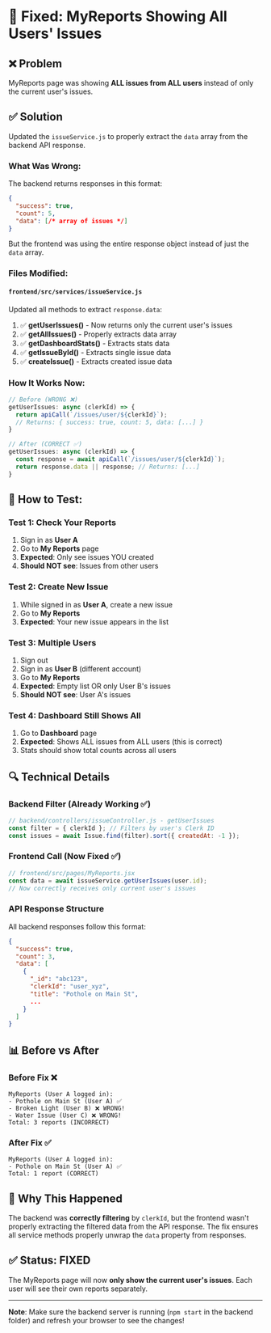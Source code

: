 # 🔧 Fixed: MyReports Showing All Users' Issues

## ❌ Problem
MyReports page was showing **ALL issues from ALL users** instead of only the current user's issues.

## ✅ Solution
Updated the `issueService.js` to properly extract the `data` array from the backend API response.

### What Was Wrong:
The backend returns responses in this format:
```json
{
  "success": true,
  "count": 5,
  "data": [/* array of issues */]
}
```

But the frontend was using the entire response object instead of just the `data` array.

### Files Modified:

#### `frontend/src/services/issueService.js`
Updated all methods to extract `response.data`:

1. ✅ **getUserIssues()** - Now returns only the current user's issues
2. ✅ **getAllIssues()** - Properly extracts data array
3. ✅ **getDashboardStats()** - Extracts stats data
4. ✅ **getIssueById()** - Extracts single issue data
5. ✅ **createIssue()** - Extracts created issue data

### How It Works Now:

```javascript
// Before (WRONG ❌)
getUserIssues: async (clerkId) => {
  return apiCall(`/issues/user/${clerkId}`);
  // Returns: { success: true, count: 5, data: [...] }
}

// After (CORRECT ✅)
getUserIssues: async (clerkId) => {
  const response = await apiCall(`/issues/user/${clerkId}`);
  return response.data || response; // Returns: [...]
}
```

## 🧪 How to Test:

### Test 1: Check Your Reports
1. Sign in as **User A**
2. Go to **My Reports** page
3. **Expected**: Only see issues YOU created
4. **Should NOT see**: Issues from other users

### Test 2: Create New Issue
1. While signed in as **User A**, create a new issue
2. Go to **My Reports**
3. **Expected**: Your new issue appears in the list

### Test 3: Multiple Users
1. Sign out
2. Sign in as **User B** (different account)
3. Go to **My Reports**
4. **Expected**: Empty list OR only User B's issues
5. **Should NOT see**: User A's issues

### Test 4: Dashboard Still Shows All
1. Go to **Dashboard** page
2. **Expected**: Shows ALL issues from ALL users (this is correct)
3. Stats should show total counts across all users

## 🔍 Technical Details

### Backend Filter (Already Working ✅)
```javascript
// backend/controllers/issueController.js - getUserIssues
const filter = { clerkId }; // Filters by user's Clerk ID
const issues = await Issue.find(filter).sort({ createdAt: -1 });
```

### Frontend Call (Now Fixed ✅)
```javascript
// frontend/src/pages/MyReports.jsx
const data = await issueService.getUserIssues(user.id);
// Now correctly receives only current user's issues
```

### API Response Structure
All backend responses follow this format:
```json
{
  "success": true,
  "count": 3,
  "data": [
    {
      "_id": "abc123",
      "clerkId": "user_xyz",
      "title": "Pothole on Main St",
      ...
    }
  ]
}
```

## 📊 Before vs After

### Before Fix ❌
```
MyReports (User A logged in):
- Pothole on Main St (User A) ✅
- Broken Light (User B) ❌ WRONG!
- Water Issue (User C) ❌ WRONG!
Total: 3 reports (INCORRECT)
```

### After Fix ✅
```
MyReports (User A logged in):
- Pothole on Main St (User A) ✅
Total: 1 report (CORRECT)
```

## 🎯 Why This Happened

The backend was **correctly filtering** by `clerkId`, but the frontend wasn't properly extracting the filtered data from the API response. The fix ensures all service methods properly unwrap the `data` property from responses.

## ✅ Status: FIXED

The MyReports page will now **only show the current user's issues**. Each user will see their own reports separately.

---

**Note**: Make sure the backend server is running (`npm start` in the backend folder) and refresh your browser to see the changes!

